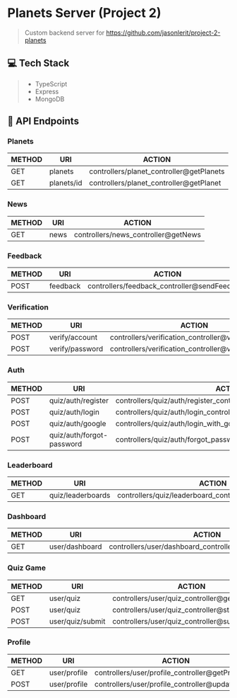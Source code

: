 # Planets Server (Project 2)
> Custom backend server for https://github.com/jasonlerit/project-2-planets

## 💻 Tech Stack
> - TypeScript
> - Express
> - MongoDB

## 🚀 API Endpoints

### Planets
| METHOD | URI                       | ACTION                                                               |
|--------|---------------------------|----------------------------------------------------------------------|
| GET    | planets                   | controllers/planet_controller@getPlanets                             |
| GET    | planets/id                | controllers/planet_controller@getPlanet                              |

### News
| METHOD | URI                       | ACTION                                                               |
|--------|---------------------------|----------------------------------------------------------------------|
| GET    | news                      | controllers/news_controller@getNews                                  |

### Feedback
| METHOD | URI                       | ACTION                                                               |
|--------|---------------------------|----------------------------------------------------------------------|
| POST   | feedback                  | controllers/feedback_controller@sendFeedback                         |

### Verification
| METHOD | URI                       | ACTION                                                               |
|--------|---------------------------|----------------------------------------------------------------------|
| POST   | verify/account            | controllers/verification_controller@verifyAccount                    |
| POST   | verify/password           | controllers/verification_controller@verifyPassword                   |

### Auth
| METHOD | URI                       | ACTION                                                               |
|--------|---------------------------|----------------------------------------------------------------------|
| POST   | quiz/auth/register        | controllers/quiz/auth/register_controller@register                   |
| POST   | quiz/auth/login           | controllers/quiz/auth/login_controller@login                         |
| POST   | quiz/auth/google          | controllers/quiz/auth/login_with_google_controller@loginWithGoogle   |
| POST   | quiz/auth/forgot-password | controllers/quiz/auth/forgot_password_controller@forgotPassword      |

### Leaderboard
| METHOD | URI                       | ACTION                                                               |
|--------|---------------------------|----------------------------------------------------------------------|
| GET    | quiz/leaderboards         | controllers/quiz/leaderboard_controller@getLeadeboards               |

### Dashboard
| METHOD | URI                       | ACTION                                                               |
|--------|---------------------------|----------------------------------------------------------------------|
| GET    | user/dashboard            | controllers/user/dashboard_controller@getDashboardStats              |

### Quiz Game
| METHOD | URI                       | ACTION                                                               |
|--------|---------------------------|----------------------------------------------------------------------|
| GET    | user/quiz                 | controllers/user/quiz_controller@getQuiz                             |
| POST   | user/quiz                 | controllers/user/quiz_controller@startQuiz                           |
| POST   | user/quiz/submit          | controllers/user/quiz_controller@submitAnswer                        |

### Profile
| METHOD | URI                       | ACTION                                                               |
|--------|---------------------------|----------------------------------------------------------------------|
| GET    | user/profile              | controllers/user/profile_controller@getProfile                       |
| POST   | user/profile              | controllers/user/profile_controller@updateProfile                    |
